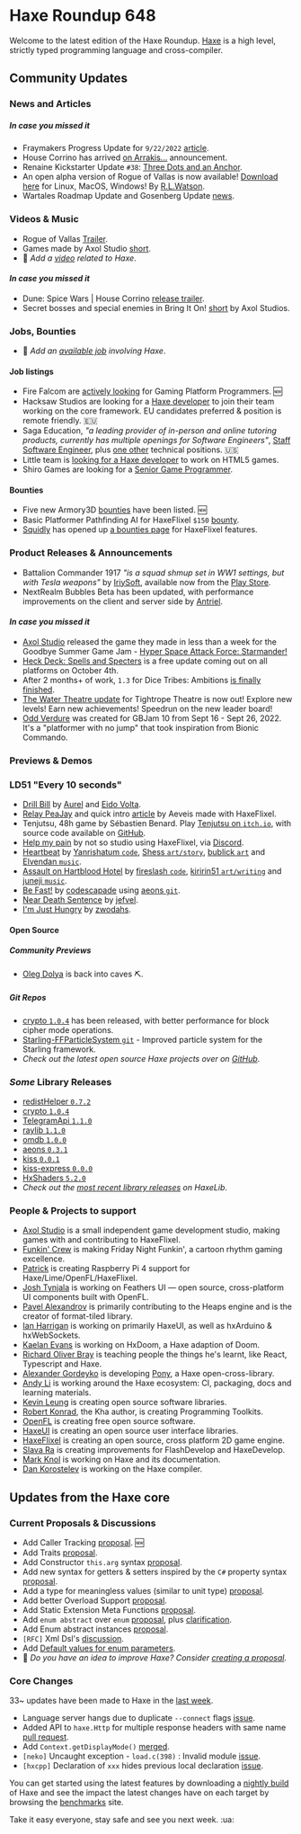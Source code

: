 [_template]: ../templates/roundup.html
[date]: / "2022-10-06 10:20:00"
[modified]: / "2022-10-06 10:51:00"
[published]: / "2022-10-06 12:00:00"
[description]: / "The latest news covering the Haxe community, featuring upcoming talks, the latest HaxeLib releases, game previews and lots more!"
[contributor]: https://twitter.com/Aurel300 "Aurel"
[contributor]: https://twitter.com/deepnightfr "Sébastien Benard"

# Haxe Roundup 648

Welcome to the latest edition of the Haxe Roundup. [Haxe](http://haxe.org/?ref=haxe.io) is a high level, strictly typed programming language and cross-compiler.

## Community Updates

### News and Articles

##### _In case you missed it_

- Fraymakers Progress Update for `9/22/2022` [article](https://www.kickstarter.com/projects/mcleodgaming/fraymakers-the-infinitely-replayable-indie-platform-fighter/posts/3617853).
- House Corrino has arrived [on Arrakis...](https://steamcommunity.com/games/1605220/announcements/detail/3390670295075611184) announcement.
- Renaine Kickstarter Update `#38`: [Three Dots and an Anchor](https://www.kickstarter.com/projects/585676804/renaine-a-game-about-overcoming-failure/posts/3615565).
- An open alpha version of Rogue of Vallas is now available! [Download here](https://merrak.itch.io/rogue-of-vallas) for Linux, MacOS, Windows! By [R.L.Watson](https://twitter.com/merrak/status/1573142743739662336).
- Wartales Roadmap Update and Gosenberg Update [news](https://store.steampowered.com/news/app/1527950/view/3266821940211131717).

### Videos & Music

- Rogue of Vallas [Trailer](https://www.youtube.com/watch?v=4lchXuYlT_w&widget_referrer=haxe.io).
- Games made by Axol Studio [short](https://www.youtube.com/shorts/6Cer6ycFxvI&widget_referrer=haxe.io).
- :memo: _Add a [video](https://github.com/skial/haxe.io/labels/video) related to Haxe_.

#### _In case you missed it_

- Dune: Spice Wars | House Corrino [release trailer](https://www.youtube.com/watch?v=A967gKiKoPo&widget_referrer=haxe.io).
- Secret bosses and special enemies in Bring It On! [short](https://www.youtube.com/shorts/BBfhprGHTp4&widget_referrer=haxe.io) by Axol Studios.

### Jobs, Bounties

- :memo: _Add an [available job](https://github.com/skial/haxe.io/labels/jobs) involving Haxe_.

#### Job listings

- Fire Falcom are [actively looking](https://community.haxe.org/t/fire-falcom-is-actively-looking-for-gaming-platform-programmers/3685?u=skial) for Gaming Platform Programmers. :new:
- Hacksaw Studios are looking for a [Haxe developer](https://github.com/skial/haxe.io/issues/992) to join their team working on the core framework. EU candidates preferred & position is remote friendly. :eu:
- Saga Education, _"a leading provider of in-person and online tutoring products, currently has multiple openings for Software Engineers"_, [Staff Software Engineer](https://www.sagaeducation.org/careers?gh_jid=5973477002), plus [one other](https://github.com/skial/haxe.io/issues/974) technical positions. :us:
- Little team is [looking for a Haxe developer](https://gamedev.ru/job/forum/?id=264871) to work on HTML5 games.
- Shiro Games are looking for a [Senior Game Programmer](https://shirogames.com/jobs/senior-game-programmer/).

#### Bounties
- Five new Armory3D [bounties](https://github.com/armory3d/armory/labels/bounty) have been listed. :new:
- Basic Platformer Pathfinding AI for HaxeFlixel `$150` [bounty](https://github.com/chosencharacters/squidBounties/issues/5).
- [Squidly](https://twitter.com/squuuidly/status/1243925472121151488) has opened up [a bounties page](https://github.com/chosencharacters/squidBounties) for HaxeFlixel features.

### Product Releases & Announcements

- Battalion Commander 1917 _"is a squad shmup set in WW1 settings, but with Tesla weapons"_ by [IriySoft](https://twitter.com/IriySoft/status/1577284158615080961), available now from the [Play Store](https://play.google.com/store/apps/details?id=com.iriysoft.BattalionCommander1917).
- NextRealm Bubbles Beta has been updated, with performance improvements on the client and server side by [Antriel](https://discord.com/channels/162395145352904705/1027239561383903242/1027239561383903242).

#### _In case you missed it_

- [Axol Studio](https://twitter.com/AxolStudio/status/1573166878209576966) released the game they made in less than a week for the Goodbye Summer Game Jam - [Hyper Space Attack Force: Starmander!](https://axolstudio.itch.io/starmander)
- [Heck Deck: Spells and Specters](https://twitter.com/torcado/status/1574865964872736768) is a free update coming out on all platforms on October 4th.
- After 2 months+ of work, `1.3` for Dice Tribes: Ambitions [is finally finished](https://twitter.com/ZwodahS/status/1574968385880068097).
- [The Water Theatre update](https://twitter.com/AdventIslands/status/1575149246424268800) for Tightrope Theatre is now out! Explore new levels! Earn new achievements! Speedrun on the new leader board!
- [Odd Verdure](https://bitdecaygames.itch.io/odd-verdure) was created for GBJam 10 from Sept 16 - Sept 26, 2022.  It's a "platformer with no jump" that took inspiration from Bionic Commando. 

### Previews & Demos

### LD51 "Every 10 seconds"

- [Drill Bill](https://ldjam.com/events/ludum-dare/51/drill-bill) by [Aurel](https://twitter.com/Aurel300/status/1577431983973486592) and [Eido Volta](https://ldjam.com/users/eidovolta).
- [Relay PeaJay](https://ldjam.com/events/ludum-dare/51/relay-peajay) and quick intro [article](https://aeveis.tumblr.com/post/697149538597830656/relay-peajay-by-aeveis) by Aeveis made with HaxeFlixel.
- Tenjutsu, 48h game by Sébastien Benard. Play [Tenjutsu on `itch.io`](https://deepnight.itch.io/tenjutsu), with source code available on [GitHub](https://github.com/deepnight/ld51-tenjutsu-48h).
- [Help my pain](https://notsostudio.itch.io/help-my-pain) by not so studio using HaxeFlixel, via [Discord](https://discord.com/channels/162395145352904705/1024905470621798410/1027203955123568680).
- [Heartbeat](https://ldjam.com/events/ludum-dare/51/heartbeat-1) by [Yanrishatum `code`](https://twitter.com/yanrishatum), [Shess `art/story`](https://twitter.com/yenneash), [bublick `art`](https://www.artstation.com/dari_mak) and [Elvendan `music`](https://soundcloud.com/elvenaudio).
- [Assault on Hartblood Hotel](https://ldjam.com/events/ludum-dare/51/assault-on-hartblood-hotel) by [fireslash `code`](https://ldjam.com/users/fireslash), [kiririn51 `art/writing`](https://ldjam.com/users/kiririn51) and [juneji `music`](https://ldjam.com/users/juneji).
- [Be Fast!](https://ldjam.com/events/ludum-dare/51/be-fast) by [codescapade](https://ldjam.com/users/codescapade) using [aeons `git`](https://github.com/codescapade/aeons).
- [Near Death Sentence](https://ldjam.com/events/ludum-dare/51/$296600) by [jefvel](https://ldjam.com/users/jefvel).
- [I'm Just Hungry](https://ldjam.com/events/ludum-dare/51/im-just-hungry) by [zwodahs](https://ldjam.com/users/zwodahs).

#### Open Source

##### Community Previews

- [Oleg Dolya](https://twitter.com/watawatabou/status/1577678368182616071) is back into caves :pick:.

##### _Git Repos_

- [crypto `1.0.4`](https://github.com/HaxeFoundation/crypto/releases/tag/1.0.4) has been released, with better performance for block cipher mode operations.
- [Starling-FFParticleSystem `git`](https://github.com/MatseFR/starling-extension-FFParticleSystem) - Improved particle system for the Starling framework.
- _Check out the latest open source Haxe projects over on [GitHub][latest github]_.

### _Some_ Library Releases

- [redistHelper `0.7.2`](https://lib.haxe.org/p/redistHelper)
- [crypto `1.0.4`](https://lib.haxe.org/p/crypto)
- [TelegramApi `1.1.0`](https://lib.haxe.org/p/TelegramApi)
- [raylib `1.1.0`](https://lib.haxe.org/p/raylib)
- [omdb `1.0.0`](https://lib.haxe.org/p/omdb)
- [aeons `0.3.1`](https://lib.haxe.org/p/aeons)
- [kiss `0.0.1`](https://lib.haxe.org/p/kiss)
- [kiss-express `0.0.0`](https://lib.haxe.org/p/kiss-express)
- [HxShaders `5.2.0`](https://lib.haxe.org/p/HxShaders)
- _Check out the [most recent library releases](https://lib.haxe.org/recent/) on HaxeLib_.

### People & Projects to support

- [Axol Studio](https://axolstudio.com/) is a small independent game development studio, making games with and contributing to HaxeFlixel.
- [Funkin' Crew](https://ninja-muffin24.itch.io/funkin) is making Friday Night Funkin', a cartoon rhythm gaming excellence.
- [Patrick](https://www.patreon.com/gepatto) is creating Raspberry Pi 4 support for Haxe/Lime/OpenFL/HaxeFlixel.
- [Josh Tynjala](https://github.com/sponsors/joshtynjala) is working on Feathers UI — open source, cross-platform UI components built with OpenFL.
- [Pavel Alexandrov](https://ko-fi.com/yanrishatum) is primarily contributing to the Heaps engine and is the creator of format-tiled library.
- [Ian Harrigan](https://github.com/sponsors/ianharrigan) is working on primarily HaxeUI, as well as hxArduino & hxWebSockets.
- [Kaelan Evans](https://github.com/sponsors/kevansevans) is working on HxDoom, a Haxe adaption of Doom.
- [Richard Oliver Bray](https://ko-fi.com/richardoliverbray) is teaching people the things he's learnt, like React, Typescript and Haxe.
- [Alexander Gordeyko](https://www.patreon.com/axgord) is developing [Pony](https://github.com/AxGord/Pony), a Haxe open-cross-library.
- [Andy Li](https://github.com/users/andyli/sponsorship) is working around the Haxe ecosystem: CI, packaging, docs and learning materials.
- [Kevin Leung](https://www.patreon.com/kevinresol) is creating open source software libraries.
- [Robert Konrad](https://www.patreon.com/RobDangerous), the Kha author, is creating Programming Toolkits.
- [OpenFL](https://www.patreon.com/openfl) is creating free open source software.
- [HaxeUI](https://www.patreon.com/haxeui) is creating an open source user interface libraries.
- [HaxeFlixel](https://www.patreon.com/haxeflixel) is creating an open source, cross platform 2D game engine.
- [Slava Ra](https://www.patreon.com/slavara) is creating improvements for FlashDevelop and HaxeDevelop.
- [Mark Knol](https://www.patreon.com/markknol) is working on Haxe and its documentation.
- [Dan Korostelev](https://www.patreon.com/nadako) is working on the Haxe compiler.

## Updates from the Haxe core

### Current Proposals & Discussions

- Add Caller Tracking [proposal](https://github.com/HaxeFoundation/haxe-evolution/pull/99). :new:
- Add Traits [proposal](https://github.com/HaxeFoundation/haxe-evolution/pull/98).
- Add Constructor `this.arg` syntax [proposal](https://github.com/HaxeFoundation/haxe-evolution/pull/97).
- Add new syntax for getters & setters inspired by the `C#` property syntax [proposal](https://github.com/HaxeFoundation/haxe-evolution/pull/96).
- Add a type for meaningless values (similar to unit type) [proposal](https://github.com/HaxeFoundation/haxe-evolution/pull/95).
- Add better Overload Support [proposal](https://github.com/HaxeFoundation/haxe-evolution/pull/93).
- Add Static Extension Meta Functions [proposal](https://github.com/HaxeFoundation/haxe-evolution/pull/91).
- Add `enum abstract` over `enum` [proposal](https://github.com/HaxeFoundation/haxe-evolution/pull/87), plus [clarification](https://github.com/HaxeFoundation/haxe-evolution/pull/87#issuecomment-935339089).
- Add Enum abstract instances [proposal](https://github.com/HaxeFoundation/haxe-evolution/pull/86).
- `[RFC]` Xml Dsl's [discussion](https://github.com/HaxeFoundation/haxe-evolution/issues/60).
- Add [Default values for enum parameters](https://github.com/HaxeFoundation/haxe-evolution/issues/27).
- :memo: _Do you have an idea to improve Haxe? Consider [creating a proposal]._

### Core Changes

33~ updates have been made to Haxe in the [last week][last week newurl].

- Language server hangs due to duplicate `--connect` flags [issue](https://github.com/HaxeFoundation/haxe/issues/10813).
- Added API to `haxe.Http` for multiple response headers with same name [pull request](https://github.com/HaxeFoundation/haxe/pull/10812).
- Add `Context.getDisplayMode()` [merged](https://github.com/HaxeFoundation/haxe/pull/10807).
- `[neko]` Uncaught exception - `load.c(398)` : Invalid module [issue](https://github.com/HaxeFoundation/haxe/issues/10806).
- `[hxcpp]` Declaration of `xxx` hides previous local declaration [issue](https://github.com/HaxeFoundation/haxe/issues/10814).

You can get started using the latest features by downloading a [nightly build] of Haxe and see the impact the latest changes have on each target by browsing the [benchmarks] site.

Take it easy everyone, stay safe and see you next week. :ua:

[benchmarks]: https://benchs.haxe.org/
[nightly build]: http://build.haxe.org
[creating a proposal]: https://github.com/HaxeFoundation/haxe-evolution
[last week]: https://github.com/search?q=closed:2022-09-29..2022-10-06+org:haxefoundation+is:closed
[last week newurl]: https://github.com/search?q=updated:%3E2022-09-29+org:haxefoundation
[latest github]: https://github.com/search?o=desc&q=created:%22%3E+2022-09-29%22+language:Haxe&s=updated&type=Repositories
[Haxe Discord]: https://discordapp.com/invite/0uEuWH3spjck73Lo
[Armory Discord]: https://discord.com/invite/7jDud8R3dE
[OpenFL Discord]: https://discordapp.com/invite/tDgq8EE
[FeathersUI Discord]: https://discord.com/invite/SnJBC53
[Deepnight Discord]: https://discord.gg/xRMdA4er
